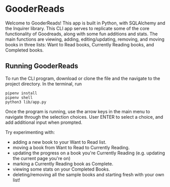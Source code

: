 # GooderReads

Welcome to GooderReads! This app is built in Python, with SQLAlchemy and the Inquirer library. This CLI app serves to replicate some of the core functionality of Goodreads, along with some fun additions and stats. The main functions are viewing, adding, editing/updating, removing, and moving books in three lists: Want to Read books, Currently Reading books, and Completed books.

## Running GooderReads

To run the CLI program, download or clone the file and the navigate to the project directory. In the terminal, run

```
pipenv install
pipenv shell
python3 lib/app.py
```

Once the program is running, use the arrow keys in the main menu to navigate through the selection choices. User ENTER to select a choice, and add additional input when prompted.

Try experimenting with:

- adding a new book to your Want to Read list.
- moving a book from Want to Read to Currently Reading.
- updating the progress on a book you're Currently Reading (e.g. updating the current page you're on)
- marking a Currently Reading book as Complete.
- viewing some stats on your Completed Books.
- deleting/removing all the sample books and starting fresh with your own list!
